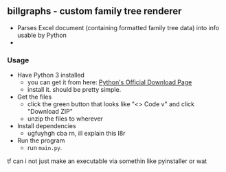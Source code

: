 ## billgraphs - custom family tree renderer

- Parses Excel document (containing formatted family tree data) into info usable by Python
- 

### Usage
- Have Python 3 installed
	- you can get it from here: [Python's Official Download Page](https://www.python.org/downloads/)
	- install it. should be pretty simple.
- Get the files
	- click the green button that looks like "<> Code v" and click "Download ZIP"
	- unzip the files to wherever
- Install dependencies
	- ugfuyhgh cba rn, ill explain this l8r
- Run the program
	- run `main.py`.
                          
tf can i not just make an executable via somethin like pyinstaller or wat